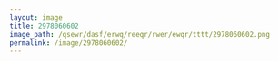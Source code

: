 ```yaml
---
layout: image
title: 2978060602
image_path: /qsewr/dasf/erwq/reeqr/rwer/ewqr/tttt/2978060602.png
permalink: /image/2978060602/
---
```

